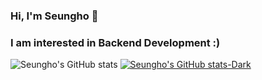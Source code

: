 ### Hi, I'm Seungho 👋 
### I am interested in Backend Development :)

![Seungho's GitHub stats](https://github-readme-stats.vercel.app/api?username=pricelesscode&show_icons=false&theme=radical)
[![Seungho's GitHub stats-Dark](https://github-readme-stats.vercel.app/api?username=pricelesscode&theme=dark#gh-dark-mode-only)](https://github.com/anuraghazra/github-readme-stats#gh-dark-mode-only)
<!--
**PricelessCode/PricelessCode** is a ✨ _special_ ✨ repository because its `README.md` (this file) appears on your GitHub profile.

Here are some ideas to get you started:

- 🔭 I’m currently working on ...
- 🌱 I’m currently learning ...
- 👯 I’m looking to collaborate on ...
- 🤔 I’m looking for help with ...
- 💬 Ask me about ...
- 📫 How to reach me: ...
- 😄 Pronouns: ...
- ⚡ Fun fact: ...
-->
